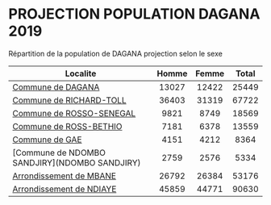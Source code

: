 # PROJECTION POPULATION DAGANA 2019
	
Répartition de la population de DAGANA projection selon le sexe
	
| Localite  | Homme | Femme | Total |
| --------- |:-----:|:-----:|:-----:|
| [Commune de DAGANA](DAGANA) | 13027 | 12422 | 25449 |
| [Commune de RICHARD-TOLL](RICHARD-TOLL) | 36403 | 31319 | 67722 |
| [Commune de ROSSO-SENEGAL](ROSSO-SENEGAL) | 9821 | 8749 | 18569 |
| [Commune de ROSS-BETHIO](ROSS-BETHIO) | 7181 | 6378 | 13559 |
| [Commune de GAE](GAE) | 4151 | 4212 | 8364 |
| [Commune de NDOMBO SANDJIRY](NDOMBO SANDJIRY) | 2759 | 2576 | 5334 |
| [Arrondissement de MBANE](MBANE) | 26792 | 26384 | 53176 |
| [Arrondissement de NDIAYE](NDIAYE) | 45859 | 44771 | 90630 |
